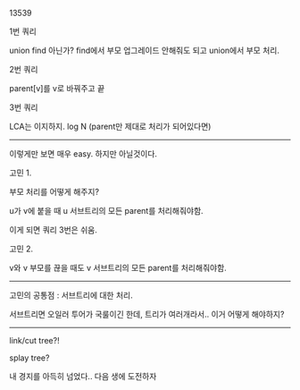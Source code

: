 13539

1번 쿼리

union find 아닌가? find에서 부모 업그레이드 안해줘도 되고 union에서 부모 처리.

2번 쿼리

parent[v]를 v로 바꿔주고 끝

3번 쿼리

LCA는 이지하지. log N (parent만 제대로 처리가 되어있다면)

---

이렇게만 보면 매우 easy. 하지만 아닐것이다.

고민 1.

부모 처리를 어떻게 해주지?

u가 v에 붙을 때 u 서브트리의 모든 parent를 처리해줘야함.

이게 되면 쿼리 3번은 쉬움.

고민 2.

v와 v 부모를 끊을 때도 v 서브트리의 모든 parent를 처리해줘야함.

---

고민의 공통점 : 서브트리에 대한 처리.

서브트리면 오일러 투어가 국룰이긴 한데, 트리가 여러개라서.. 이거 어떻게 해야하지?

---

link/cut tree?!

splay tree?

내 경지를 아득히 넘었다.. 다음 생에 도전하자